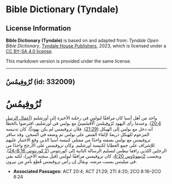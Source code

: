 # Bible Dictionary (Tyndale)

## License Information

**Bible Dictionary (Tyndale)** is based on and adapted from: _Tyndale Open Bible Dictionary_, [Tyndale House Publishers](https://tyndaleopenresources.com/), 2023, which is licensed under a [CC BY-SA 4.0 license](https://creativecommons.org/licenses/by-sa/4.0/legalcode.en).

This markdown version is provided under the same license.



--------------------------------

## تُرُوفِيمُسُ (id: 332009)

تُرُوفِيمُسُ
============

واحد من أهل أسيا كان مرافقًا لبولس في رحلته الأخيرة إلى أورشليم ([أعمال الرسل 20:4](https://ref.ly/Acts20:4)). وعندما رأى اليهود تُرُوفِيمُسَ ٱلْأَفَسُسِيَّ مع بولس في أورشليم، افترضوا بالخطأ أنه دخل مع بولس إلى الهيكل ([21:29](https://ref.ly/Acts21:29)). فلأن تروفيمس لم يكن يهوديًّا، كان تدنيسه المزعوم للهيكل ذريعةً لإلقاء القبض على بولس ثم وضعه في السجن. وقد سافر تروفيمس مع بولس بصفته واحدًا من ممثلي كنيسة أسيا الذين وقع الاختيار عليهم للإشراف على جمع العطايا لكنيسة أورشليم. وكان تروفيمس على الأرجح واحدًا من الرجلين اللذين رافقا تيطس لتسليم الرسالة الثانية إلى كورنثوس ([2 كورنثوس 8:16–24](https://ref.ly/2Cor8:16-2Cor8:24)). وبحسب [2تيموثاوس 4:20](https://ref.ly/2Tim4:20)، كان تروفيمس مرافقًا لبولس (قبل سجنه الأخير)، لكنه بقي في ميليتس بسبب مرضه. ويقال إن رأس تروفيمس قُطِع بأمرٍ من نيرون.

* **Associated Passages:** ACT 20:4; ACT 21:29; 2TI 4:20; 2CO 8:16–2CO 8:24


